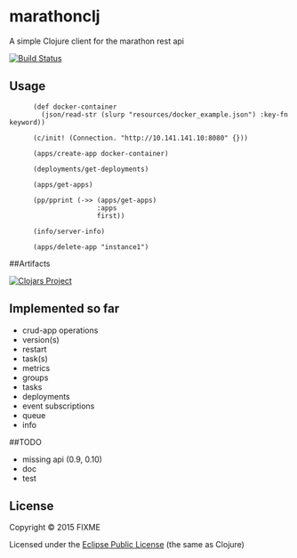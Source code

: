 # marathonclj

A simple Clojure client for the marathon rest api

[![Build Status](https://travis-ci.org/codemomentum/marathonclj.png)](https://travis-ci.org/codemomentum/marathonclj.png)

## Usage


          (def docker-container
            (json/read-str (slurp "resources/docker_example.json") :key-fn keyword))

          (c/init! (Connection. "http://10.141.141.10:8080" {}))

          (apps/create-app docker-container)

          (deployments/get-deployments)

          (apps/get-apps)

          (pp/pprint (->> (apps/get-apps)
                          :apps
                          first))

          (info/server-info)

          (apps/delete-app "instance1")

##Artifacts

[![Clojars Project](http://clojars.org/marathonclj/latest-version.svg)](http://clojars.org/marathonclj)

## Implemented so far

+ crud-app operations
+ version(s)
+ restart
+ task(s)
+ metrics
+ groups
+ tasks
+ deployments
+ event subscriptions
+ queue
+ info

##TODO
+ missing api (0.9, 0.10)
+ doc
+ test


## License

Copyright © 2015 FIXME

Licensed under the [Eclipse Public License](http://www.eclipse.org/legal/epl-v10.html) (the same as Clojure)
